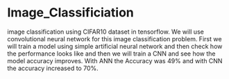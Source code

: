 # Image_Classificiation
image classification using CIFAR10 dataset in tensorflow. We will use convolutional neural network for this image classification problem. First we will train a model using simple artificial neural network and then check how the performance looks like and then we will train a CNN and see how the model accuracy improves.
With ANN the Accuracy was 49% and with CNN the accuracy increased to 70%.
